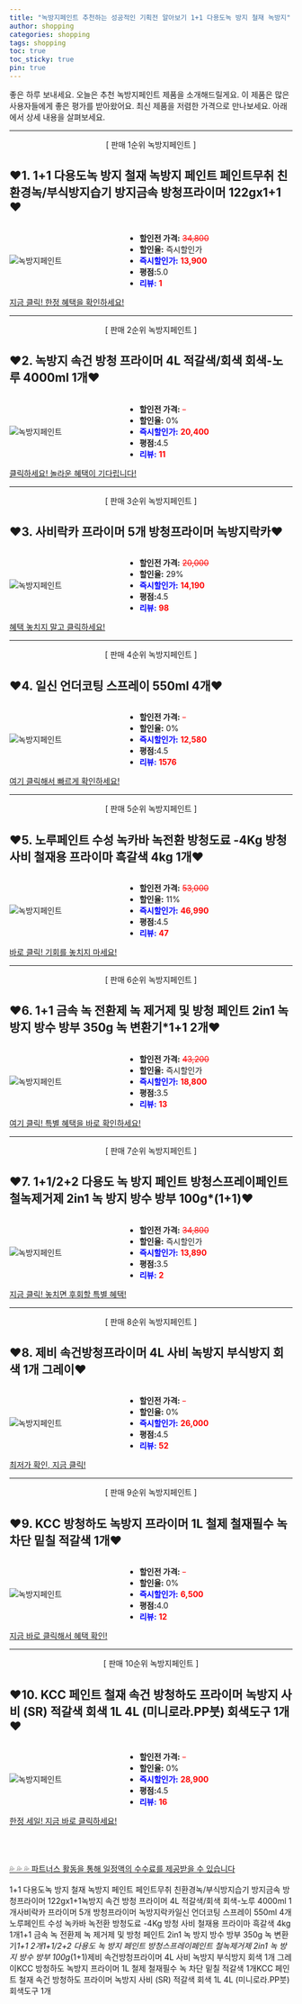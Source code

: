 ```yaml
---
title: "녹방지페인트 추천하는 성공적인 기획전 알아보기 1+1 다용도녹 방지 철재 녹방지"
author: shopping
categories: shopping
tags: shopping
toc: true
toc_sticky: true
pin: true
---
```

좋은 하루 보내세요. 오늘은 추천 녹방지페인트 제품을 소개해드릴게요. 이 제품은 많은 사용자들에게 좋은 평가를 받아왔어요. 최신 제품을 저렴한 가격으로 만나보세요. 아래에서 상세 내용을 살펴보세요.

---
<p class="toplist" style="margin: 0 auto; display: block; width: fit-content;">[ 판매 1순위 녹방지페인트 ]</p>

<h2><strong>❤️1. 1+1 다용도녹 방지 철재 녹방지 페인트 페인트무취 친환경녹/부식방지습기 방지금속 방청프라이머 122gx1+1❤️</strong></h2>

<div style="display: flex; align-items: center;">
    <div style="flex: 0.4;">
        <img src="https://thumbnail10.coupangcdn.com/thumbnails/remote/230x230ex/image/vendor_inventory/a71b/9853ae9924b805bc93baa5ae6e60837d8b488c883692203cfec28dfe51e9.png" alt="녹방지페인트" style="max-width: 100%;">
    </div>
    <div style="flex: 0.6; margin-left: 10px;">
        <ul>
            <li><strong>할인전 가격:</strong> <del style="color: red;">34,800</del></li>
            <li><strong>할인율:</strong> 즉시할인가</li>
            <li><span style='color:blue'><strong>즉시할인가:</strong></span> <span style='color:red'><strong>13,900</strong></span></li>
            <li><strong>평점:</strong>5.0</li>
            <li><span style='color:blue'><strong>리뷰:</strong></span> <span style='color:red'><strong>1</strong></span></li>
        </ul>
    </div>
</div>
<div class="center">
    <a href="https://selin100587001.github.io?lptag=AF9450613&subid=githubio&pageKey=8176785615&traceid=V0-153&itemId=23367834498&vendorItemId=90398102716" class="myButton">
        지금 클릭! 한정 혜택을 확인하세요!
    </a>
</div>


---
<p class="toplist" style="margin: 0 auto; display: block; width: fit-content;">[ 판매 2순위 녹방지페인트 ]</p>

<h2><strong>❤️2. 녹방지 속건 방청 프라이머 4L 적갈색/회색 회색-노루 4000ml 1개❤️</strong></h2>

<div style="display: flex; align-items: center;">
    <div style="flex: 0.4;">
        <img src="https://thumbnail7.coupangcdn.com/thumbnails/remote/230x230ex/image/vendor_inventory/b5b6/d3498e9f36f06f44c2a0a8789cd8cdc546cd714742fc22a3753298d1fa49.jpg" alt="녹방지페인트" style="max-width: 100%;">
    </div>
    <div style="flex: 0.6; margin-left: 10px;">
        <ul>
            <li><strong>할인전 가격:</strong> <del style="color: red;">-</del></li>
            <li><strong>할인율:</strong> 0%</li>
            <li><span style='color:blue'><strong>즉시할인가:</strong></span> <span style='color:red'><strong>20,400</strong></span></li>
            <li><strong>평점:</strong>4.5</li>
            <li><span style='color:blue'><strong>리뷰:</strong></span> <span style='color:red'><strong>11</strong></span></li>
        </ul>
    </div>
</div>
<div class="center">
    <a href="https://selin100587001.github.io?lptag=AF9450613&subid=githubio&pageKey=6374837254&traceid=V0-153&itemId=20260291698&vendorItemId=80772090298" class="myButton">
        클릭하세요! 놀라운 혜택이 기다립니다!
    </a>
</div>


---
<p class="toplist" style="margin: 0 auto; display: block; width: fit-content;">[ 판매 3순위 녹방지페인트 ]</p>

<h2><strong>❤️3. 사비락카 프라이머 5개 방청프라이머 녹방지락카❤️</strong></h2>

<div style="display: flex; align-items: center;">
    <div style="flex: 0.4;">
        <img src="https://thumbnail6.coupangcdn.com/thumbnails/remote/230x230ex/image/vendor_inventory/ffa4/a010730d03960a79bd34ec462f06d1e3f0e2ce542a1dea1c237007168af1.jpg" alt="녹방지페인트" style="max-width: 100%;">
    </div>
    <div style="flex: 0.6; margin-left: 10px;">
        <ul>
            <li><strong>할인전 가격:</strong> <del style="color: red;">20,000</del></li>
            <li><strong>할인율:</strong> 29%</li>
            <li><span style='color:blue'><strong>즉시할인가:</strong></span> <span style='color:red'><strong>14,190</strong></span></li>
            <li><strong>평점:</strong>4.5</li>
            <li><span style='color:blue'><strong>리뷰:</strong></span> <span style='color:red'><strong>98</strong></span></li>
        </ul>
    </div>
</div>
<div class="center">
    <a href="https://selin100587001.github.io?lptag=AF9450613&subid=githubio&pageKey=7244239137&traceid=V0-153&itemId=18413167849&vendorItemId=90738372123" class="myButton">
        혜택 놓치지 말고 클릭하세요!
    </a>
</div>


---
<p class="toplist" style="margin: 0 auto; display: block; width: fit-content;">[ 판매 4순위 녹방지페인트 ]</p>

<h2><strong>❤️4. 일신 언더코팅 스프레이 550ml 4개❤️</strong></h2>

<div style="display: flex; align-items: center;">
    <div style="flex: 0.4;">
        <img src="https://thumbnail9.coupangcdn.com/thumbnails/remote/230x230ex/image/vendor_inventory/c431/cd2d57fba923ded49d1a76fa8a69a145e0d702803b50dac2eee719743b06.jpg" alt="녹방지페인트" style="max-width: 100%;">
    </div>
    <div style="flex: 0.6; margin-left: 10px;">
        <ul>
            <li><strong>할인전 가격:</strong> <del style="color: red;">-</del></li>
            <li><strong>할인율:</strong> 0%</li>
            <li><span style='color:blue'><strong>즉시할인가:</strong></span> <span style='color:red'><strong>12,580</strong></span></li>
            <li><strong>평점:</strong>4.5</li>
            <li><span style='color:blue'><strong>리뷰:</strong></span> <span style='color:red'><strong>1576</strong></span></li>
        </ul>
    </div>
</div>
<div class="center">
    <a href="https://selin100587001.github.io?lptag=AF9450613&subid=githubio&pageKey=7406016771&traceid=V0-153&itemId=20503769115&vendorItemId=87624131006" class="myButton">
        여기 클릭해서 빠르게 확인하세요!
    </a>
</div>


---
<p class="toplist" style="margin: 0 auto; display: block; width: fit-content;">[ 판매 5순위 녹방지페인트 ]</p>

<h2><strong>❤️5. 노루페인트 수성 녹카바 녹전환 방청도료 -4Kg 방청 사비 철재용 프라이마 흑갈색 4kg 1개❤️</strong></h2>

<div style="display: flex; align-items: center;">
    <div style="flex: 0.4;">
        <img src="https://thumbnail10.coupangcdn.com/thumbnails/remote/230x230ex/image/vendor_inventory/26f4/1c6569a20cb3583695f1fd88affe64d80bd1068a217027ee8d7d9f45a76e.jpg" alt="녹방지페인트" style="max-width: 100%;">
    </div>
    <div style="flex: 0.6; margin-left: 10px;">
        <ul>
            <li><strong>할인전 가격:</strong> <del style="color: red;">53,000</del></li>
            <li><strong>할인율:</strong> 11%</li>
            <li><span style='color:blue'><strong>즉시할인가:</strong></span> <span style='color:red'><strong>46,990</strong></span></li>
            <li><strong>평점:</strong>4.5</li>
            <li><span style='color:blue'><strong>리뷰:</strong></span> <span style='color:red'><strong>47</strong></span></li>
        </ul>
    </div>
</div>
<div class="center">
    <a href="https://selin100587001.github.io?lptag=AF9450613&subid=githubio&pageKey=6874560426&traceid=V0-153&itemId=16456921528&vendorItemId=84281311093" class="myButton">
        바로 클릭! 기회를 놓치지 마세요!
    </a>
</div>


---
<p class="toplist" style="margin: 0 auto; display: block; width: fit-content;">[ 판매 6순위 녹방지페인트 ]</p>

<h2><strong>❤️6. 1+1 금속 녹 전환제 녹 제거제 및 방청 페인트 2in1 녹 방지 방수 방부 350g 녹 변환기*1+1 2개❤️</strong></h2>

<div style="display: flex; align-items: center;">
    <div style="flex: 0.4;">
        <img src="https://thumbnail10.coupangcdn.com/thumbnails/remote/230x230ex/image/vendor_inventory/6e25/9bdd84731c15022527f8ad2c85a56a62c251d4d351754749d98c790681ee.png" alt="녹방지페인트" style="max-width: 100%;">
    </div>
    <div style="flex: 0.6; margin-left: 10px;">
        <ul>
            <li><strong>할인전 가격:</strong> <del style="color: red;">43,200</del></li>
            <li><strong>할인율:</strong> 즉시할인가</li>
            <li><span style='color:blue'><strong>즉시할인가:</strong></span> <span style='color:red'><strong>18,800</strong></span></li>
            <li><strong>평점:</strong>3.5</li>
            <li><span style='color:blue'><strong>리뷰:</strong></span> <span style='color:red'><strong>13</strong></span></li>
        </ul>
    </div>
</div>
<div class="center">
    <a href="https://selin100587001.github.io?lptag=AF9450613&subid=githubio&pageKey=7501587050&traceid=V0-153&itemId=19637860857&vendorItemId=86744134071" class="myButton">
        여기 클릭! 특별 혜택을 바로 확인하세요!
    </a>
</div>


---
<p class="toplist" style="margin: 0 auto; display: block; width: fit-content;">[ 판매 7순위 녹방지페인트 ]</p>

<h2><strong>❤️7. 1+1/2+2 다용도 녹 방지 페인트 방청스프레이페인트 철녹제거제 2in1 녹 방지 방수 방부 100g*(1+1)❤️</strong></h2>

<div style="display: flex; align-items: center;">
    <div style="flex: 0.4;">
        <img src="https://thumbnail10.coupangcdn.com/thumbnails/remote/230x230ex/image/vendor_inventory/cb93/a31e2a3af9cd3fc3d2c29eecfc67e3fc54c05123a96ff53ad59a29aad8d8.jpg" alt="녹방지페인트" style="max-width: 100%;">
    </div>
    <div style="flex: 0.6; margin-left: 10px;">
        <ul>
            <li><strong>할인전 가격:</strong> <del style="color: red;">34,800</del></li>
            <li><strong>할인율:</strong> 즉시할인가</li>
            <li><span style='color:blue'><strong>즉시할인가:</strong></span> <span style='color:red'><strong>13,890</strong></span></li>
            <li><strong>평점:</strong>3.5</li>
            <li><span style='color:blue'><strong>리뷰:</strong></span> <span style='color:red'><strong>2</strong></span></li>
        </ul>
    </div>
</div>
<div class="center">
    <a href="https://selin100587001.github.io?lptag=AF9450613&subid=githubio&pageKey=8172494045&traceid=V0-153&itemId=23345482277&vendorItemId=90376523691" class="myButton">
        지금 클릭! 놓치면 후회할 특별 혜택!
    </a>
</div>


---
<p class="toplist" style="margin: 0 auto; display: block; width: fit-content;">[ 판매 8순위 녹방지페인트 ]</p>

<h2><strong>❤️8. 제비 속건방청프라이머 4L 사비 녹방지 부식방지 회색 1개 그레이❤️</strong></h2>

<div style="display: flex; align-items: center;">
    <div style="flex: 0.4;">
        <img src="https://thumbnail9.coupangcdn.com/thumbnails/remote/230x230ex/image/vendor_inventory/2d90/278ee3acf3c9a9a61caeeb478b9e75e1bf9635ea75fc5ec9179c345c13ab.jpg" alt="녹방지페인트" style="max-width: 100%;">
    </div>
    <div style="flex: 0.6; margin-left: 10px;">
        <ul>
            <li><strong>할인전 가격:</strong> <del style="color: red;">-</del></li>
            <li><strong>할인율:</strong> 0%</li>
            <li><span style='color:blue'><strong>즉시할인가:</strong></span> <span style='color:red'><strong>26,000</strong></span></li>
            <li><strong>평점:</strong>4.5</li>
            <li><span style='color:blue'><strong>리뷰:</strong></span> <span style='color:red'><strong>52</strong></span></li>
        </ul>
    </div>
</div>
<div class="center">
    <a href="https://selin100587001.github.io?lptag=AF9450613&subid=githubio&pageKey=1303832944&traceid=V0-153&itemId=2318311505&vendorItemId=70315009472" class="myButton">
        최저가 확인, 지금 클릭!
    </a>
</div>


---
<p class="toplist" style="margin: 0 auto; display: block; width: fit-content;">[ 판매 9순위 녹방지페인트 ]</p>

<h2><strong>❤️9. KCC 방청하도 녹방지 프라이머 1L 철제 철재필수 녹 차단 밑칠 적갈색 1개❤️</strong></h2>

<div style="display: flex; align-items: center;">
    <div style="flex: 0.4;">
        <img src="https://thumbnail8.coupangcdn.com/thumbnails/remote/230x230ex/image/vendor_inventory/180f/31dee493e11c8c524def0746dfddae90f37c1c5c154b8ed5ad7f6bfedf69.jpg" alt="녹방지페인트" style="max-width: 100%;">
    </div>
    <div style="flex: 0.6; margin-left: 10px;">
        <ul>
            <li><strong>할인전 가격:</strong> <del style="color: red;">-</del></li>
            <li><strong>할인율:</strong> 0%</li>
            <li><span style='color:blue'><strong>즉시할인가:</strong></span> <span style='color:red'><strong>6,500</strong></span></li>
            <li><strong>평점:</strong>4.0</li>
            <li><span style='color:blue'><strong>리뷰:</strong></span> <span style='color:red'><strong>12</strong></span></li>
        </ul>
    </div>
</div>
<div class="center">
    <a href="https://selin100587001.github.io?lptag=AF9450613&subid=githubio&pageKey=7305893990&traceid=V0-153&itemId=18705710495&vendorItemId=70599531333" class="myButton">
        지금 바로 클릭해서 혜택 확인!
    </a>
</div>


---
<p class="toplist" style="margin: 0 auto; display: block; width: fit-content;">[ 판매 10순위 녹방지페인트 ]</p>

<h2><strong>❤️10. KCC 페인트 철재 속건 방청하도 프라이머 녹방지 사비 (SR) 적갈색 회색 1L 4L (미니로라.PP붓) 회색도구 1개❤️</strong></h2>

<div style="display: flex; align-items: center;">
    <div style="flex: 0.4;">
        <img src="https://thumbnail9.coupangcdn.com/thumbnails/remote/230x230ex/image/vendor_inventory/46ff/98f485585aded6b70aa6c0f7eb45ff9788326386882667377bb78083c302.jpg" alt="녹방지페인트" style="max-width: 100%;">
    </div>
    <div style="flex: 0.6; margin-left: 10px;">
        <ul>
            <li><strong>할인전 가격:</strong> <del style="color: red;">-</del></li>
            <li><strong>할인율:</strong> 0%</li>
            <li><span style='color:blue'><strong>즉시할인가:</strong></span> <span style='color:red'><strong>28,900</strong></span></li>
            <li><strong>평점:</strong>4.5</li>
            <li><span style='color:blue'><strong>리뷰:</strong></span> <span style='color:red'><strong>16</strong></span></li>
        </ul>
    </div>
</div>
<div class="center">
    <a href="https://selin100587001.github.io?lptag=AF9450613&subid=githubio&pageKey=7490157510&traceid=V0-153&itemId=19584519080&vendorItemId=86691995272" class="myButton">
        한정 세일! 지금 바로 클릭하세요!
    </a>
</div>

<br><br><br>[💦 💦 💦 파트너스 활동을 통해 일정액의 수수료를 제공받을 수 있습니다](https://link.coupang.com/a/bcpT2c)<br><br>1+1 다용도녹 방지 철재 녹방지 페인트 페인트무취 친환경녹/부식방지습기 방지금속 방청프라이머 122gx1+1녹방지 속건 방청 프라이머 4L 적갈색/회색 회색-노루 4000ml 1개사비락카 프라이머 5개 방청프라이머 녹방지락카일신 언더코팅 스프레이 550ml 4개노루페인트 수성 녹카바 녹전환 방청도료 -4Kg 방청 사비 철재용 프라이마 흑갈색 4kg 1개1+1 금속 녹 전환제 녹 제거제 및 방청 페인트 2in1 녹 방지 방수 방부 350g 녹 변환기*1+1 2개1+1/2+2 다용도 녹 방지 페인트 방청스프레이페인트 철녹제거제 2in1 녹 방지 방수 방부 100g*(1+1)제비 속건방청프라이머 4L 사비 녹방지 부식방지 회색 1개 그레이KCC 방청하도 녹방지 프라이머 1L 철제 철재필수 녹 차단 밑칠 적갈색 1개KCC 페인트 철재 속건 방청하도 프라이머 녹방지 사비 (SR) 적갈색 회색 1L 4L (미니로라.PP붓) 회색도구 1개